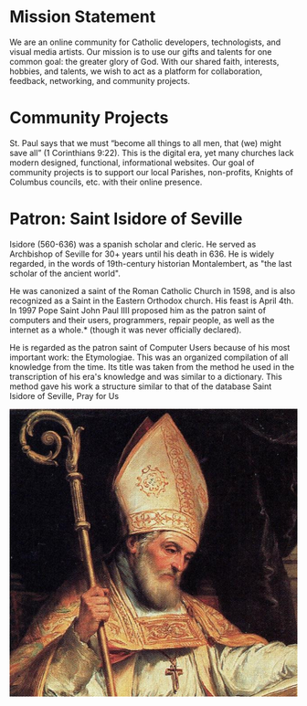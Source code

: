 # Mission Statement
We are an online community for Catholic developers, technologists, and visual media artists. Our mission is to use our gifts and talents for one common goal: the greater glory of God. With our shared faith, interests, hobbies, and talents, we wish to act as a platform for collaboration, feedback, networking, and community projects.

# Community Projects
St. Paul says that we must “become all things to all men, that (we) might save all” (1 Corinthians 9:22). This is the digital era, yet many churches lack modern designed, functional, informational websites. Our goal of community projects is to support our local Parishes, non-profits, Knights of Columbus councils, etc. with their online presence.

# Patron: Saint Isidore of Seville
Isidore (560-636) was a spanish scholar and cleric. He served as Archbishop of Seville for 30+ years until his death in 636. He is widely regarded, in the words of 19th-century historian Montalembert, as "the last scholar of the ancient world".

He was canonized a saint of the Roman Catholic Church in 1598, and is also recognized as a Saint in the Eastern Orthodox church. His feast is April 4th. In 1997 Pope Saint John Paul IIII proposed him as the patron saint of computers and their users, programmers, repair people, as well as the internet as a whole.* (though it was never officially declared).

He is regarded as the patron saint of Computer Users because of his most important work: the Etymologiae. This was an organized compilation of all knowledge from the time. Its title was taken from the method he used in the transcription of his era's knowledge and was similar to a dictionary. This method gave his work a structure similar to that of the database
Saint Isidore of Seville, Pray for Us

<img src="isidore.jpg"></img>
